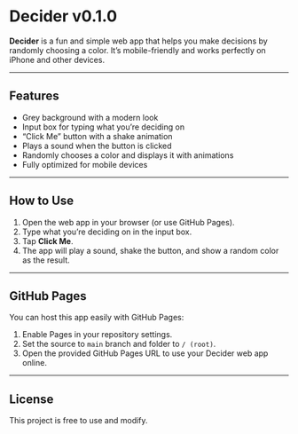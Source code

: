 # Decider v0.1.0

**Decider** is a fun and simple web app that helps you make decisions by randomly choosing a color. It’s mobile-friendly and works perfectly on iPhone and other devices.

---

## **Features**
- Grey background with a modern look  
- Input box for typing what you’re deciding on  
- “Click Me” button with a shake animation  
- Plays a sound when the button is clicked  
- Randomly chooses a color and displays it with animations  
- Fully optimized for mobile devices  

---

## **How to Use**
1. Open the web app in your browser (or use GitHub Pages).  
2. Type what you’re deciding on in the input box.  
3. Tap **Click Me**.  
4. The app will play a sound, shake the button, and show a random color as the result.  

---

## **GitHub Pages**
You can host this app easily with GitHub Pages:  
1. Enable Pages in your repository settings.  
2. Set the source to `main` branch and folder to `/ (root)`.  
3. Open the provided GitHub Pages URL to use your Decider web app online.  

---

## **License**
This project is free to use and modify.
